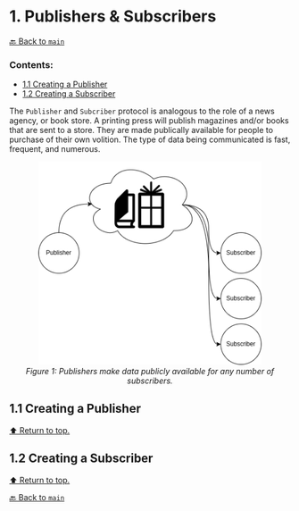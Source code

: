 # 1. Publishers & Subscribers

[🔙 Back to `main`](https://github.com/Woolfrey/tutorial_ros2/blob/main/README.md#ros2-c-tutorials)

### Contents:
- [1.1 Creating a Publisher](https://github.com/Woolfrey/tutorial_ros2/blob/publisher/README.md#11-creating-a-publisher)
- [1.2 Creating a Subscriber](https://github.com/Woolfrey/tutorial_ros2/blob/publisher/README.md#12-creating-a-subscriber)


The `Publisher` and `Subcriber` protocol is analogous to the role of a news agency, or book store. A printing press will publish magazines and/or books that are sent to a store. They are made publically available for people to purchase of their own volition. The type of data being communicated is fast, frequent, and numerous.

<p align="center">
  <img src="assets/PublisherSubscriberModel.png" width="400" height="auto" alt="Publisher/Subscriber Model."/>
  <br>
  <em>Figure 1: Publishers make data publicly available for any number of subscribers.</em>
</p>

## 1.1 Creating a Publisher

[⬆️ Return to top.](https://github.com/Woolfrey/tutorial_ros2/blob/publisher/README.md#publishers--subscribers)

## 1.2 Creating a Subscriber

[⬆️ Return to top.](https://github.com/Woolfrey/tutorial_ros2/blob/publisher/README.md#publishers--subscribers)

[🔙 Back to `main`](https://github.com/Woolfrey/tutorial_ros2/blob/main/README.md#ros2-c-tutorials)
